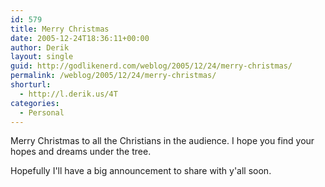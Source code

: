 ```yaml
---
id: 579
title: Merry Christmas
date: 2005-12-24T18:36:11+00:00
author: Derik
layout: single
guid: http://godlikenerd.com/weblog/2005/12/24/merry-christmas/
permalink: /weblog/2005/12/24/merry-christmas/
shorturl:
  - http://l.derik.us/4T
categories:
  - Personal
---
```

Merry Christmas to all the Christians in the audience. I hope you find your hopes and dreams under the tree.

Hopefully I'll have a big announcement to share with y'all soon.